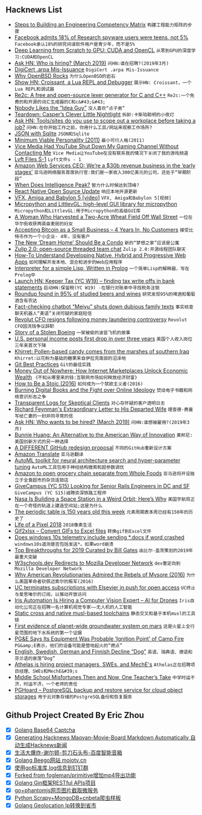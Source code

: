 ## Hacknews List


- [Steps to Building an Engineering Competency Matrix](https://circleci.com/blog/7-steps-to-building-an-engineering-competency-matrix/)  `构建工程能力矩阵的步骤`
- [Facebook admits 18% of Research spyware users were teens, not 5%](https://techcrunch.com/2019/02/28/facebook-research-teens/)  `Facebook承认18%的研究间谍软件用户是青少年，而不是5%`
- [Deep Learning from Scratch to GPU: CUDA and OpenCL](https://dragan.rocks/articles/19/Deep-Learning-in-Clojure-From-Scratch-to-GPU-6-CUDA-and-OpenCL)  `从零到GPU的深度学习:CUDA和OpenCL`
- [Ask HN: Who is hiring? (March 2019)](item?id=19281834)  `问HN:谁在招聘?(2019年3月)`
- [DigiCert .arpa Mis-Issuance](https://groups.google.com/forum/#!topic/mozilla.dev.security.policy/JFwqZx7RLL0)  `DigiCert .arpa Mis-Issuance`
- [Why OpenBSD Rocks](https://why-openbsd.rocks/fact/)  `为什么OpenBSD的岩石`
- [Show HN: Croissant, a Lua REPL and Debugger](https://github.com/giann/croissant)  `展示HN: Croissant，一个Lua REPL和调试器`
- [Re2c: A free and open-source lexer generator for C and C&#43;&#43;](http://re2c.org/)  `Re2c:一个免费的和开源的词汇生成器的C和c&#43;&#43;`
- [Nobody Likes the “Idea Guy”](https://www.riskology.co/idea-guy/)  `没人喜欢“点子男”`
- [Teardown: Casper’s Clever Little Nightlight](https://blog.bolt.io/casper-glow-e4f8819376d7)  `拆卸:卡斯珀聪明的小夜灯`
- [Ask HN: Tools/sites do you use to scope out a workplace before taking a job?](item?id=19280341)  `问HN:在你开始工作之前，你用什么工具/网站来观察工作场所?`
- [JSON with Sqlite](https://www.sqlite.org/json1.html)  `JSON和Sqlite`
- [Minimum Viable Personality (2011)](https://avc.com/2011/09/minimum-viable-personality/)  `最小可行人格(2011)`
- [Vice Media Had YouTube Shut Down My Gaming Channel Without Contacting Me](https://medium.com/@anthonyheddings/vice-media-had-youtube-shut-down-my-gaming-channel-without-even-contacting-me-4298d13da841)  `Vice Media让YouTube在没有联系我的情况下关闭了我的游戏频道`
- [Lyft Files S-1](https://www.sec.gov/Archives/edgar/data/1759509/000119312519059849/d633517ds1.htm)  `Lyft文件s - 1`
- [Amazon Web Services CEO: We’re a $30b revenue business in the ‘early stages’](https://www.cnbc.com/2019/02/28/amazon-cloud-ceo-we-have-a-30-billion-run-rate-in-our-early-stages.html)  `亚马逊网络服务首席执行官:我们是一家收入300亿美元的公司，还处于“早期阶段”`
- [When Does Intelligence Peak?](https://blogs.scientificamerican.com/beautiful-minds/when-does-intelligence-peak/)  `智力什么时候达到顶峰?`
- [React Native Open Source Update](https://facebook.github.io/react-native/blog/2019/03/01/react-native-open-source-update)  `响应本地开源更新`
- [VFX, Amiga and Babylon 5 [video]](https://www.youtube.com/watch?v=Xn3UraChY0c&amp;feature=youtu.be)  `VFX, Amiga和Babylon 5[视频]`
- [Micropython and LittlevGL: high-level GUI library for micropython](https://blog.littlevgl.com/2019-02-20/micropython-bindings)  `Micropython和LittlevGL:用于Micropython的高级GUI库`
- [A Woman Who Harvested a Two-Acre Wheat Field Off Wall Street](https://www.nytimes.com/2018/06/14/t-magazine/agnes-denes-art.html)  `一位在华尔街收获两英亩麦田的妇女`
- [Accepting Bitcoin as a Small Business – 4 Years In, No Customers](https://seymour-locksmiths.co.uk/bitcoin-locksmith/)  `接受比特币作为一个小企业- 4年，没有客户`
- [The New ‘Dream Home’ Should Be a Condo](https://www.nytimes.com/interactive/2019/03/01/opinion/dream-home-condo-cloverdale.html)  `新的“梦想之家”应该是公寓`
- [Zulip 2.0: open-source threaded team chat](https://blog.zulip.org/2019/03/01/zulip-2-0-released/)  `Zulip 2.0:开源线程团队聊天`
- [How-To Understand Developing Native, Hybrid and Progressive Web Apps](https://creatorsneverdie.com/blog/item?q=the-cost-of-developing-native-hyrbid-progressive-web-apps)  `如何理解开发本地、混合和进步的Web应用程序`
- [Interpreter for a simple Lisp, Written in Prolog](https://github.com/triska/lisprolog)  `一个简单Lisp的解释器，写在Prolog中`
- [Launch HN: Keeper Tax (YC W19) – finding tax write offs in bank statements](item?id=19283990)  `启动HN:保留税(YC W19) -在银行对账单中寻找税务注销`
- [Roundup found in 95% of studied beers and wines](https://bigthink.com/surprising-science/roundup-beer-wine)  `研究发现95%的啤酒和葡萄酒含有农达`
- [Fact-checking chatbot “Meiyu” shuts down dubious family texts](https://www.wsj.com/articles/know-it-all-robot-shuts-down-dubious-family-texts-11551370040)  `事实核查聊天机器人“美语”关闭可疑的家庭短信`
- [Revolut CFO resigns following money laundering controversy](https://techcrunch.com/2019/03/01/revolut-cfo-peter-ohiggins-resigns/)  `Revolut CFO因洗钱争议辞职`
- [Story of a Stolen Boeing](https://en.wikipedia.org/wiki/2003_Angola_727_disappearance)  `一架被偷的波音飞机的故事`
- [U.S. personal income posts first drop in over three years](https://www.reuters.com/article/us-usa-economy-spenidng/u-s-personal-income-posts-first-drop-in-over-three-years-idUSKCN1QI4P7)  `美国个人收入岗位三年来首次下降`
- [Khirret: Pollen-based candy comes from the marshes of southern Iraq](https://www.atlasobscura.com/foods/khirret-iraqi-marsh-pollen-candy)  `Khirret:以花粉为基础的糖果来自伊拉克南部的沼泽地`
- [Git Best Practices](https://programmerfriend.com/index.php/2019/03/01/git-best-practices/)  `Git的最佳实践`
- [Money Out of Nowhere: How Internet Marketplaces Unlock Economic Wealth](http://abovethecrowd.com/2019/02/27/money-out-of-nowhere-how-internet-marketplaces-unlock-economic-wealth/)  `《不知从哪里来的钱:互联网市场如何释放经济财富》`
- [How to Be a Stoic (2016)](https://www.newyorker.com/magazine/2016/12/19/how-to-be-a-stoic)  `如何成为一个禁欲主义者(2016)`
- [Burning Digital Books and the Fight over Online Ideology](https://www.nicholasjrobinson.com/blog/culture-2-0/burning-digital-books-and-the-fight-over-online-ideology)  `焚烧电子书籍和网络意识形态之争`
- [Transparent Logs for Skeptical Clients](https://research.swtch.com/tlog)  `对心存怀疑的客户透明日志`
- [Richard Feynman&#39;s Extraordinary Letter to His Departed Wife](https://www.brainpickings.org/2017/10/17/richard-feynman-arline-letter/)  `理查德·费曼写给亡妻的一封非同寻常的信`
- [Ask HN: Who wants to be hired? (March 2019)](item?id=19281832)  `问HN:谁想被雇佣?(2019年3月)`
- [Bunnie Huang: An Alternative to the American Way of Innovation](https://www.youtube.com/watch?v=S39fhrGjr4U)  `黄邦尼:美国创新方式的另一种选择`
- [A DIFFERENT GitHub redesign proposal](https://blog.alexrohde.com/archives/656)  `不同的GitHub重新设计方案`
- [Amazon Translate](https://sniphub.net/2019/02/28/Amazon-Translate.html)  `亚马逊翻译`
- [AutoML toolkit for neural architecture search and hyper-parameter tuning](https://github.com/Microsoft/nni)  `AutoML工具包用于神经结构搜索和超参数调优`
- [Amazon to open grocery chain separate from Whole Foods](https://techcrunch.com/2019/03/01/wsj-amazon-to-open-new-u-s-grocery-chain-separate-from-whole-foods)  `亚马逊将开设独立于全食超市的杂货连锁店`
- [GiveCampus (YC S15) Looking for Senior Rails Engineers in DC and SF](https://www.givecampus.com/careers#engineering)  `GiveCampus (YC S15)诚聘资深铁路工程师`
- [Nasa Is Building a Space Station in a Weird Orbit; Here’s Why](https://hackaday.com/2019/02/25/nasa-is-building-a-space-station-in-a-weird-orbit-heres-why/)  `美国宇航局正在一个奇怪的轨道上建造空间站;这是为什么`
- [The periodic table is 150 years old this week](https://www.economist.com/science-and-technology/2019/02/28/the-periodic-table-is-150-years-old-this-week)  `元素周期表本周已经有150年的历史了`
- [Life of a Pixel 2018](https://docs.google.com/presentation/d/1boPxbgNrTU0ddsc144rcXayGA_WF53k96imRH8Mp34Y/edit#slide=id.p)  `2018像素生活`
- [Gif2xlsx – Convert GIFs to Excel files](https://github.com/pugwonk/gif2xlsx/blob/master/README.md)  `转换gif到Excel文件`
- [Does windows 10s telemetry include sending *.docs if word crashed](https://security.stackexchange.com/questions/204530/does-windows-10s-telemetry-include-sending-docs-if-word-crashed)  `windows10s遥测是否包括发送*。如果word崩溃`
- [Top Breakthroughs for 2019 Curated by Bill Gates](https://www.technologyreview.com/lists/technologies/2019/)  `由比尔·盖茨策划的2019年最重大突破`
- [W3schools.dev Redirects to Mozilla Developer Network](http://w3schools.dev)  `dev重定向到Mozilla Developer Network`
- [Why American Revolutionaries Admired the Rebels of Mysore (2016)](https://aeon.co/essays/why-american-revolutionaries-admired-the-rebels-of-mysore)  `为什么美国革命者钦佩迈索尔的叛军(2016)`
- [UC terminates subscriptions with Elsevier in push for open access](https://www.universityofcalifornia.edu/press-room/uc-terminates-subscriptions-worlds-largest-scientific-publisher-push-open-access-publicly)  `UC终止与爱思唯尔的订阅，以推动开放访问`
- [Iris Automation Is Hiring a Computer Vision Expert – AI for Drones](http://www.irisonboard.com/careers/)  `Iris自动化公司正在招聘一名计算机视觉专家——无人机的人工智能`
- [Static cross and native musl-based toolchains](http://musl.cc/)  `静态交叉和基于本机musl的工具链`
- [First evidence of planet-wide groundwater system on mars](http://www.esa.int/Our_Activities/Space_Science/Mars_Express/First_evidence_of_planet-wide_groundwater_system_on_Mars)  `这是火星上全行星范围的地下水系统的第一个证据`
- [PG&amp;E Says Its Equipment Was Probable ‘Ignition Point’ of Camp Fire](https://www.wsj.com/articles/pg-e-records-10-5-billion-charge-related-to-camp-fire-11551363969)  `PG&amp;E表示，他们的设备可能是营地起火的“燃点”`
- [English, Swedish, German and Finnish Decline “Dog”](https://linustechtips.com/main/topic/72936-english-swedish-german-and-finnish-decline-dog/)  `英语、瑞典语、德语和芬兰语的衰落“Dog”`
- [Athelas is hiring project managers, SWEs, and MechE&#39;s](item?id=19286445)  `Athelas正在招聘项目经理、SWEs和MechE&#39;s`
- [Middle School Misfortunes Then and Now, One Teacher’s Take](https://www.waituntil8th.org/blog/2018/11/12/middle-school-misfortunes-then-and-now-one-teachers-take)  `中学时运不济，时运不济，一个老师的责任`
- [PGHoard – PostgreSQL backup and restore service for cloud object storages](https://github.com/aiven/pghoard/)  `用于云对象存储的PostgreSQL备份和恢复服务`

## Github Project Created By Eric Zhou

- [x] [Golang Base64 Captcha](https://github.com/mojocn/base64Captcha)
- [x] [Generating Hacknews Maoyan-Movie-Board Markdown Automatically 自动生成Hacknews新闻](https://github.com/dejavuzhou/md-genie)
- [x] [生活大爆炸-谢尔顿-剪刀石头布-百度智能音箱](https://github.com/mojocn/dueros-bang-game)
- [x] [Golang Beego网站 mojotv.cn](https://github.com/mojocn/www.mojotv.cn)
- [x] [使用go标准库,log信息到钉钉群](https://github.com/mojocn/dooger)
- [x] [Forked from fogleman/primitive增加mp4导出功能](https://github.com/mojocn/primitive)
- [x] [Golang Gin框架RESTful APIs项目](https://github.com/JJJJJJJerk/ezier-golang-web-api-framework)
- [x] [go+phantomjs网页图片截取微服务](https://github.com/mojocn/screen_shot)
- [x] [Python Scrapy+MongoDB+cnbeta爬虫样板](https://github.com/mojocn/scrapy_mongodb_boilerplate_cnbeta)
- [x] [Golang Geolocation Ip转换到省市](https://github.com/mojocn/ip2location)